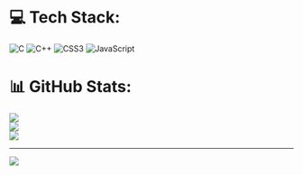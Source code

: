 
# 💻 Tech Stack:
![C](https://img.shields.io/badge/c-%2300599C.svg?style=for-the-badge&logo=c&logoColor=white) ![C++](https://img.shields.io/badge/c++-%2300599C.svg?style=for-the-badge&logo=c%2B%2B&logoColor=white) ![CSS3](https://img.shields.io/badge/css3-%231572B6.svg?style=for-the-badge&logo=css3&logoColor=white) ![JavaScript](https://img.shields.io/badge/javascript-%23323330.svg?style=for-the-badge&logo=javascript&logoColor=%23F7DF1E)
# 📊 GitHub Stats:
![](https://github-readme-stats.vercel.app/api?username=arfath&theme=dark&hide_border=false&include_all_commits=false&count_private=false)<br/>
![](https://nirzak-streak-stats.vercel.app/?user=arfath&theme=dark&hide_border=false)<br/>
![](https://github-readme-stats.vercel.app/api/top-langs/?username=arfath&theme=dark&hide_border=false&include_all_commits=false&count_private=false&layout=compact)

---
[![](https://visitcount.itsvg.in/api?id=arfath&icon=0&color=0)](https://visitcount.itsvg.in)

<!-- Proudly created with GPRM ( https://gprm.itsvg.in ) -->
